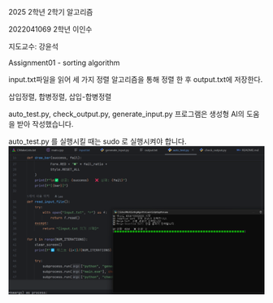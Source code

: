 2025 2학년 2학기
알고리즘

2022041069 2학년 이인수

지도교수: 강윤석

Assignment01 - sorting algorithm

input.txt파일을 읽어 세 가지 정렬 알고리즘을 통해 정렬 한 후 output.txt에 저장한다.

삽입정렬, 합병정렬, 삽입-합병정렬

auto_test.py, check_output.py, generate_input.py 프로그램은 생성형 AI의 도움을 받아 작성했습니다.

auto_test.py 를 실행시킬 때는 sudo 로 실행시켜야 합니다.
![img.png](img.png)